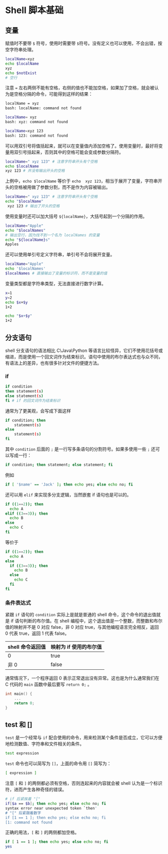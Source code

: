 # Shell 脚本基础

## 变量

赋值时不要带 `$` 符号，使用时需要带 `$`符号。没有定义也可以使用，不会出错，按空字符串处理。

```sh
localName=xyz
echo $localName
xyz
echo $notExist
# 空行
```

注意 `=` 左右两侧不能有空格，右侧的值也不能加空格，如果加了空格，就会被认为是空格分隔的命令，可能得到这样的结果：

```sh
localName = xyz
bash: localName: command not found

localName= xyz
bash: xyz: command not found

localName=xyz 123
bash: 123: command not found
```

可以用双引号将值括起来，就可以在变量值内添加空格了。使用变量时，最好将变量用双引号括起来，否则其中的空格可能会变成参数分隔符。

```sh
localName=" xyz 123" # 注意字符串开头有个空格
echo $localName
xyz 123 # 并没有输出开头的空格
```

上例中，`echo $localName` 等价于 `echo  xyz 123`，相当于展开了变量，字符串开头的空格被用做了参数分割，而不是作为内容被输出。

```sh
localName=" xyz 123" # 注意字符串开头有个空格
echo "$localName"
 xyz 123 # 输出了开头的空格
```

使用变量时还可以加大括号 `${localName}`，大括号起到一个分隔的作用。

```sh
localName="Apple"
echo "$localNames"
# 输出空行，因为找不到一个名为 localNames 的变量
echo "${localName}s"
Apples
```

还可以使用单引号定义字符串，单引号不会将展开变量。

```sh
localName="Apple"
echo '$localNames'
$localNames # 直接输出了变量的标识符，而不是变量的值
```

变量类型都是字符串类型，无法直接进行数字计算。

```sh
x=1
y=2
echo $x+$y
1+2

echo "$x+$y"
1+2
```

## 分支语句

shell 分支语句的语法相比 C\Java\Python 等语言比较怪异，它们不使用花括号或缩进，而是使用一个回文词作为结束标识。语句中使用的布尔表达式也与众不同，有语法上的差异，也有很多针对文件的便捷方法。

### if

```sh
if condition
then statement(s)
else statement(s)
fi # if 的回文词作为结束标识
```

通常为了更美观，会写成下面这样

```sh
if condition; then
	statement(s)
else
	statement(s)
fi
```

其中 `condition` 后面的 `;` 是一行写多条语句的分割符号。如果多使用一些 `;` 还可以写成一行：

```sh
if condition; then statement; else statement; fi
```

例如

```sh
if [ '$name' == 'Jack' ]; then echo yes; else echo no; fi
```

还可以用 `elif` 来实现多分支逻辑，当然嵌套 if 语句也是可以的。

```sh
if ((1==2)); then
  echo A
elif ((3==3)); then
  echo B
else
  echo C
fi
```

等价于

```sh
if ((1==2)); then
  echo A
else
  if ((3==3)); then
    echo B
  else
    echo C
  fi
fi
```

### 条件表达式

紧跟 `if` 语句的 `condition` 实际上是就是普通的 shell 命令，这个命令的退出值就是 if 语句判断的布尔值。在 shell 编程中，这个退出值是一个整数，而整数和布尔值的映射并不是 0 对应 false，非 0 对应 true，与其他编程语言完全相反，返回 0 代表 true，返回 1 代表 false。

| shell 命令返回值 | 映射为 if 使用的布尔值 |
| ---------------- | ---------------------- |
| 0                | true                   |
| 非 0             | false                  |

通常情况下，一个程序返回 0 表示正常退出没有异常。这也是为什么通常我们在 C 代码的 `main` 函数中最后要写 `return 0;` 。

```c
int main() {
    ...
    return 0;
}
```

## test 和 []

`test` 是一个经常与 `if` 配合使用的命令，用来检测某个条件是否成立，它可以方便地检测数值、字符串和文件相关的条件。

```sh
test expression
```

`test` 命令也可以简写为 `[]`，上面的命令用 `[]` 简写为：

```sh
[ expression ]
```

注意 `[` 和 `]` 的两侧都必须有空格，否则连起来的内容就会被 shell 认为是一个标识符，进而产生各种奇怪的错误。

```sh
# if 后紧挨着 "["
if[$a == $b]; then echo yes; else echo no; fi
syntax error near unexpected token `then'
# "[" 后紧跟着数字
if [1 == 1 ]; then echo yes; else echo no; fi
[1: command not found
```

正确的用法，`[` 和 `]` 的两侧都加空格。

```sh
if [ 1 == 1 ]; then echo yes; else echo no; fi
yes
```

